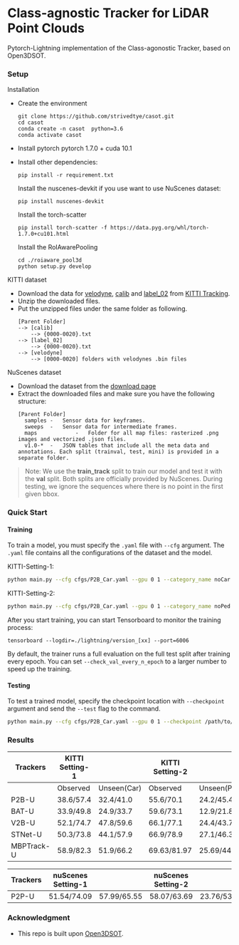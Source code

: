 # Class-agnostic Tracker for LiDAR Point Clouds
Pytorch-Lightning implementation of the Class-agonostic Tracker, based on Open3DSOT.  

### Setup
Installation
+ Create the environment
  ```
  git clone https://github.com/strivedtye/casot.git
  cd casot
  conda create -n casot  python=3.6
  conda activate casot
  ```
+ Install pytorch
  pytorch 1.7.0 + cuda 10.1

+ Install other dependencies:
  ```
  pip install -r requirement.txt
  ```
  Install the nuscenes-devkit if you use want to use NuScenes dataset:
  ```
  pip install nuscenes-devkit
  ```
  Install the torch-scatter
  ```
  pip install torch-scatter -f https://data.pyg.org/whl/torch-1.7.0+cu101.html
  ```
  Install the RoIAwarePooling
  ```
  cd ./roiaware_pool3d
  python setup.py develop
  ```
  

KITTI dataset
+ Download the data for [velodyne](http://www.cvlibs.net/download.php?file=data_tracking_velodyne.zip), [calib](http://www.cvlibs.net/download.php?file=data_tracking_calib.zip) and [label_02](http://www.cvlibs.net/download.php?file=data_tracking_label_2.zip) from [KITTI Tracking](http://www.cvlibs.net/datasets/kitti/eval_tracking.php).
+ Unzip the downloaded files.
+ Put the unzipped files under the same folder as following.
  ```
  [Parent Folder]
  --> [calib]
      --> {0000-0020}.txt
  --> [label_02]
      --> {0000-0020}.txt
  --> [velodyne]
      --> [0000-0020] folders with velodynes .bin files
  ```

NuScenes dataset
+ Download the dataset from the [download page](https://www.nuscenes.org/download)
+ Extract the downloaded files and make sure you have the following structure:
  ```
  [Parent Folder]
    samples	-	Sensor data for keyframes.
    sweeps	-	Sensor data for intermediate frames.
    maps	        -	Folder for all map files: rasterized .png images and vectorized .json files.
    v1.0-*	-	JSON tables that include all the meta data and annotations. Each split (trainval, test, mini) is provided in a separate folder.
  ```
>Note: We use the **train_track** split to train our model and test it with the **val** split. Both splits are officially provided by NuScenes. During testing, we ignore the sequences where there is no point in the first given bbox.

### Quick Start
#### Training
To train a model, you must specify the `.yaml` file with `--cfg` argument. The `.yaml` file contains all the configurations of the dataset and the model.

KITTI-Setting-1:
```bash
python main.py --cfg cfgs/P2B_Car.yaml --gpu 0 1 --category_name noCar --re_weight
```
KITTI-Setting-2:
```bash
python main.py --cfg cfgs/P2B_Car.yaml --gpu 0 1 --category_name noPed  --re_weight
```
After you start training, you can start Tensorboard to monitor the training process:
```
tensorboard --logdir=./lightning/version_[xx] --port=6006
```
By default, the trainer runs a full evaluation on the full test split after training every epoch. You can set `--check_val_every_n_epoch` to a larger number to speed up the training.

#### Testing
To test a trained model, specify the checkpoint location with `--checkpoint` argument and send the `--test` flag to the command.
```bash
python main.py --cfg cfgs/P2B_Car.yaml --gpu 0 1 --checkpoint /path/to/checkpoint/xxx.ckpt --test
```

### Results
|Trackers|KITTI Setting-1|     |KITTI Setting-2| |
|--------|---------|-----------|---------|-------|
|        |Observed |Unseen(Car)|Observed |Unseen(Pedestrian)|
|P2B-U   |38.6/57.4|32.4/41.0  |55.6/70.1|24.2/45.4|
|BAT-U   |33.9/49.8|24.9/33.7  |59.6/73.1|12.9/21.8|
|V2B-U   |52.1/74.7|47.8/59.6  |66.1/77.1|24.4/43.7|
|STNet-U |50.3/73.8|44.1/57.9  |66.9/78.9|27.1/46.3|
|MBPTrack-U |58.9/82.3|51.9/66.2  |69.63/81.97|25.69/44.15|

|Trackers|nuScenes Setting-1|     |nuScenes Setting-2| |
|--------|---------|-----------|---------|-------|
|P2P-U | 51.54/74.09 |57.99/65.55 |58.07/63.69|23.76/53.14|
### Acknowledgment
+ This repo is built upon [Open3DSOT](https://github.com/HaozheQi/P2B).

